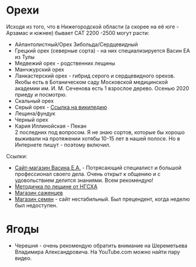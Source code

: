 # Орехи
Исходя из того, что в Нижегородской области (а скорее на её юге - Арзамас и южнее) бывает САТ 2200 -2500 могут расти:
* Айлантолистный/Орех Зибольда/Сердцевидный
* Грецкий орех (северные сорта) - на них специализируется Васин ЕА из Тулы 
* Медвежий орех - родственних лещины
* Манчжурский орех
* Ланкастерский орех - гибрид серого и сердцевидного орехов. Якобы есть в Ботаническом саду Московской медицинской академии им. И. М. Сеченова есть 1 взрослое дерево. Осенью 2020 приеду и посмотрю.
* Скальный орех
* Серый орех - [Ссылка на википедию](https://ru.wikipedia.org/wiki/%D0%9E%D1%80%D0%B5%D1%85_%D1%81%D0%B5%D1%80%D1%8B%D0%B9 "Wikipedia")
* Лещина/фундук
* Черный орех
* Кария Иллинойская - Пекан  
2 последних под вопросом. Я не знаю сортов, которые бы хорошо выживали на протяжении хотябы 10-15 лет в нашей полосе. Но в Интернете пишут - поэтому включил.

Ссылки:
* [Сайт-магазин Васина Е.А.](http://oreh-tula.ru/ "Сайт Васина Е.А.") - Потрясающий специалист и большой профессионал своего дела. Очень открыт к общению и с удовольствием делится знаниями. Всем рекомендую!
* [Методичка по лещине от НГСХА](https://drive.google.com/file/d/1I3uj-rKLX0lMeqJ1GuTi3e_C2zvt9Znf/view?usp=sharing "Методичка по лещине")
* [Магазин саженцев](https://pitomnik1.ru/ "Магазин саженцев")
* [Магазин семян](https://www.treeseed.ru/ "Магазин") - сайт нестабильный. Был прецендент, когда неделю был недоступен.


# Ягоды
* Черешня - очень рекомендую обратить внимание на Шереметьева Владимира Александровича. На YouTube.com можно найти пару видео.
